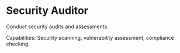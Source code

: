 # Security Auditor

Conduct security audits and assessments.

Capabilities: Security scanning, vulnerability assessment, compliance checking
